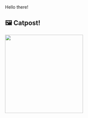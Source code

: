 Hello there!



## 🖼️ Catpost!

<sub>
    <img src="https://cdn2.thecatapi.com/images/yAK-Hjx6c.jpg" height="256">
</sub>

